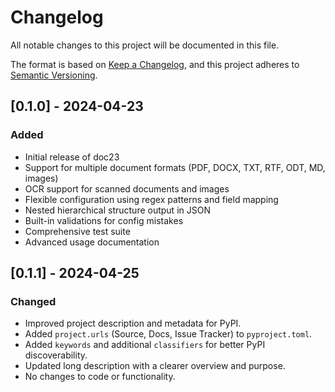 # Changelog

All notable changes to this project will be documented in this file.

The format is based on [Keep a Changelog](https://keepachangelog.com/en/1.0.0/),
and this project adheres to [Semantic Versioning](https://semver.org/spec/v2.0.0.html).

## [0.1.0] - 2024-04-23

### Added
- Initial release of doc23
- Support for multiple document formats (PDF, DOCX, TXT, RTF, ODT, MD, images)
- OCR support for scanned documents and images
- Flexible configuration using regex patterns and field mapping
- Nested hierarchical structure output in JSON
- Built-in validations for config mistakes
- Comprehensive test suite
- Advanced usage documentation 

## [0.1.1] - 2024-04-25

### Changed
- Improved project description and metadata for PyPI.
- Added `project.urls` (Source, Docs, Issue Tracker) to `pyproject.toml`.
- Added `keywords` and additional `classifiers` for better PyPI discoverability.
- Updated long description with a clearer overview and purpose.
- No changes to code or functionality.